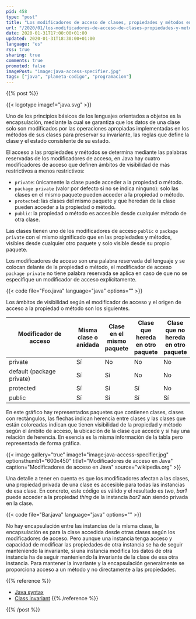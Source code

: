 ```yaml
---
pid: 458
type: "post"
title: "Los modificadores de acceso de clases, propiedades y métodos en Java"
url: "/2020/01/los-modificadores-de-acceso-de-clases-propiedades-y-metodos-en-java/"
date: 2020-01-31T17:00:00+01:00
updated: 2020-01-31T18:30:00+01:00
language: "es"
rss: true
sharing: true
comments: true
promoted: false
imagePost: "image:java-access-specifier.jpg"
tags: ["java", "planeta-codigo", "programacion"]
---
```


{{% post %}}

{{< logotype image1="java.svg" >}}

Uno de los principios básicos de los lenguajes orientados a objetos es la encapsulación, mediante la cual se garantiza que los datos de una clase solo son modificados por las operaciones apropiadas implementadas en los métodos de sus clases para preservar su invariante, las reglas que define la clase y el estado consistente de su estado.

El acceso a las propiedades y métodos se determina mediante las palabras reservadas de los modificadores de acceso, en Java hay cuatro modificadores de acceso que definen ámbitos de visibilidad de más restrictivos a menos restrictivos:

* `private`: únicamente la clase puede acceder a la propiedad o método.
* `package private` (valor por defecto si no se indica ninguno): solo las clases en el mismo paquete pueden acceder a la propiedad o método.
* `protected`: las clases del mismo paquete y que heredan de la clase pueden acceder a la propiedad o método.
* `public`: la propiedad o método es accesible desde cualquier método de otra clase.

Las clases tienen uno de los modificadores de acceso `public` o `package private` con el mismo significado que en las propiedades y métodos, visibles desde cualquier otro paquete y solo visible desde su propio paquete.

Los modificadores de acceso son una palabra reservada del lenguaje y se colocan delante de la propiedad o método, el modificador de acceso `package private` no tiene palabra reservada se aplica en caso de que no se especifique un modificador de acceso explícitamente.

{{< code file="Foo.java" language="java" options="" >}}

Los ámbitos de visibilidad según el modificador de acceso y el origen de acceso a la propiedad o método son los siguientes.

<table class="table">
   <thead class="thead-light">
       <th class="thead-light" width="250px">Modificador de acceso</th>
       <th>Misma clase o anidada</th>
       <th>Clase en el mismo paquete</th>
       <th>Clase que hereda en otro paquete</th>
       <th>Clase que no hereda en otro paquete</th>
   </thead>
   <tbody>
       <tr>
           <td>private</td>
           <td>Sí</td>
           <td>No</td>
           <td>No</td>
           <td>No</td>
       </tr>
       <tr>
           <td>default (package private)</td>
           <td>Sí</td>
           <td>Sí</td>
           <td>No</td>
           <td>No</td>
       </tr>
       <tr>
           <td>protected</td>
           <td>Sí</td>
           <td>Sí</td>
           <td>Sí</td>
           <td>No</td>
       </tr>
       <tr>
           <td>public</td>
           <td>Sí</td>
           <td>Sí</td>
           <td>Sí</td>
           <td>Sí</td>
       </tr>
   </tbody>
</table>

En este gráfico hay representados paquetes que contienen clases, clases con rectángulos, las flechas indican herencia entre clases y las clases que están coloreadas indican que tienen visibilidad de la propiedad y método según el ámbito de acceso, la ubicación de la clase que accede y si hay una relación de herencia. En esencia es la misma información de la tabla pero representada de forma gráfica.

{{< image
    gallery="true"
    image1="image:java-access-specifier.jpg" optionsthumb1="600x450" title1="Modificadores de acceso en Java"
    caption="Modificadores de acceso en Java" source="wikipedia.org" >}}

Una detalle a tener en cuenta es que los modificadores afectan a las clases, una propiedad privada de una clase es accesible para todas las instancias de esa clase. En concreto, este código es válido y el resultado es _two_, _bar1_ puede acceder a la propiedad _thing_ de la instancia _bar2_ aún siendo privada en la clase.

{{< code file="Bar.java" language="java" options="" >}}

No hay encapsulación entre las instancias de la misma clase, la encapsulación es para la clase accedida desde otras clases según los modificadores de acceso. Pero aunque una instancia tenga acceso y capacidad de modificar las propiedades de otra instancia se ha de seguir manteniendo la invariante, si una instancia modifica los datos de otra instancia ha de seguir manteniendo la invariante de la clase de esa otra instancia. Para mantener la invariante y la encapsulación generalmente se proporciona acceso a un método y no directamente a las propiedades.

{{% reference %}}
* [Java syntax](https://en.wikipedia.org/wiki/Java_syntax)
* [Class invariant](https://en.wikipedia.org/wiki/Class_invariant)
{{% /reference %}}

{{% /post %}}
